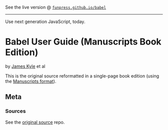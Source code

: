 
See the live version @ [`funpress.github.io/babel`](http://funpress.github.io/babel)

---

Use next generation JavaScript, today.

# Babel User Guide (Manuscripts Book Edition)

by [James Kyle](https://github.com/thejameskyle) et al

This is the original source reformatted in a single-page book edition (using the [Manuscripts format](http://manuscripts.github.io)).



## Meta

### Sources

See the [original source](https://github.com/thejameskyle/babel-handbook) repo.
